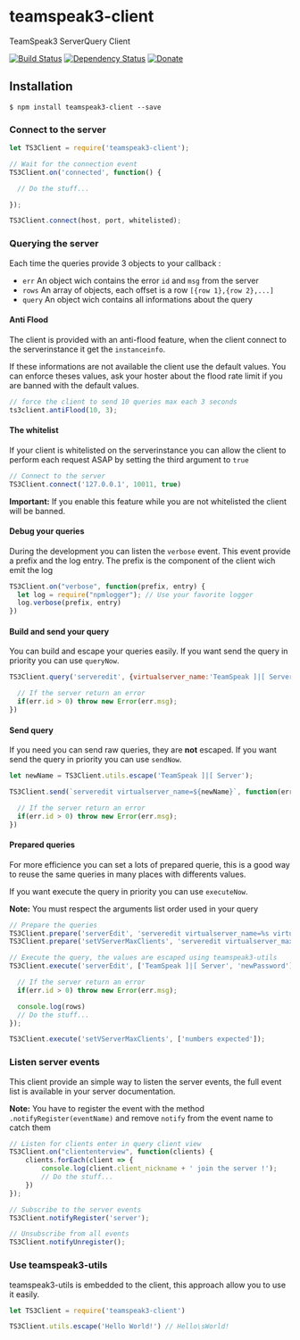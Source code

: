 # teamspeak3-client
TeamSpeak3 ServerQuery Client

[![Build Status](https://travis-ci.org/antoine-pous/node-teamspeak3-client.svg?branch=master)](https://travis-ci.org/antoine-pous/node-teamspeak3-client)
[![Dependency Status](https://gemnasium.com/badges/github.com/antoine-pous/node-teamspeak3-client.svg)](https://gemnasium.com/github.com/antoine-pous/node-teamspeak3-client)
[![Donate](https://img.shields.io/badge/%E2%99%A5-donate-459042.svg)](https://www.paypal.com/cgi-bin/webscr?cmd=_s-xclick&hosted_button_id=MAKZLQGRSBCT2)

## Installation
```console
$ npm install teamspeak3-client --save
```

### Connect to the server
```js
let TS3Client = require('teamspeak3-client');

// Wait for the connection event
TS3Client.on('connected', function() {

  // Do the stuff...

});

TS3Client.connect(host, port, whitelisted);
```

### Querying the server
Each time the queries provide 3 objects to your callback :

- `err` An object wich contains the error `id` and `msg` from the server
- `rows` An array of objects, each offset is a row `[{row 1},{row 2},...]`
- `query` An object wich contains all informations about the query

#### Anti Flood
The client is provided with an anti-flood feature, when the client connect to the serverinstance it get the `instanceinfo`.

If these informations are not available the client use the default values. You can enforce theses values, ask your hoster about the flood rate 
limit if you are banned with the default values.

```js
// force the client to send 10 queries max each 3 seconds
ts3client.antiFlood(10, 3);
```
#### The whitelist
If your client is whitelisted on the serverinstance you can allow the client to perform each request ASAP by 
setting the third argument to `true`

```js
// Connect to the server
TS3Client.connect('127.0.0.1', 10011, true)
```

**Important:** If you enable this feature while you are not whitelisted the client will be banned.

#### Debug your queries
During the development you can listen the `verbose` event. This event provide a prefix and the log entry. The prefix is the component of the client wich emit the log

```js
TS3Client.on("verbose", function(prefix, entry) {
  let log = require("npmlogger"); // Use your favorite logger
  log.verbose(prefix, entry)
})
```

#### Build and send your query
You can build and escape your queries easily. If you want send the query in priority you can use `queryNow`.

```js
TS3Client.query('serveredit', {virtualserver_name:'TeamSpeak ]|[ Server'}, [], function(err, rows, query) {

  // If the server return an error
  if(err.id > 0) throw new Error(err.msg);
})
```

#### Send query
If you need you can send raw queries, they are **not** escaped. If you want send the query in priority you can use `sendNow`.
```js
let newName = TS3Client.utils.escape('TeamSpeak ]|[ Server');

TS3Client.send(`serveredit virtualserver_name=${newName}`, function(err, rows, query) {

  // If the server return an error
  if(err.id > 0) throw new Error(err.msg);
})
```

#### Prepared queries
For more efficience you can set a lots of prepared querie, this is a good way to reuse the same queries 
in many places with differents values.

If you want execute the query in priority you can use `executeNow`.

**Note:** You must respect the arguments list order used in your query
```js
// Prepare the queries
TS3Client.prepare('serverEdit', 'serveredit virtualserver_name=%s virtualserver_password=%s');
TS3Client.prepare('setVServerMaxClients', 'serveredit virtualserver_maxclients=%d');

// Execute the query, the values are escaped using teamspeak3-utils
TS3Client.execute('serverEdit', ['TeamSpeak ]|[ Server', 'newPassword'], function(err, rows, query) {

  // If the server return an error
  if(err.id > 0) throw new Error(err.msg);

  console.log(rows)
  // Do the stuff...
});

TS3Client.execute('setVServerMaxClients', ['numbers expected']);
```

### Listen server events
This client provide an simple way to listen the server events, the full event list is available in your server documentation.

**Note:** You have to register the event with the method `.notifyRegister(eventName)` and remove `notify` from the event name to catch them

```js
// Listen for clients enter in query client view
TS3Client.on("cliententerview", function(clients) {
    clients.forEach(client => {
        console.log(client.client_nickname + ' join the server !');
        // Do the stuff...
    })
});

// Subscribe to the server events
TS3Client.notifyRegister('server');

// Unsubscribe from all events
TS3Client.notifyUnregister();
```

### Use teamspeak3-utils
teamspeak3-utils is embedded to the client, this approach allow you to use it easily.

```js
let TS3Client = require('teamspeak3-client')

TS3Client.utils.escape('Hello World!') // Hello\sWorld!
```
